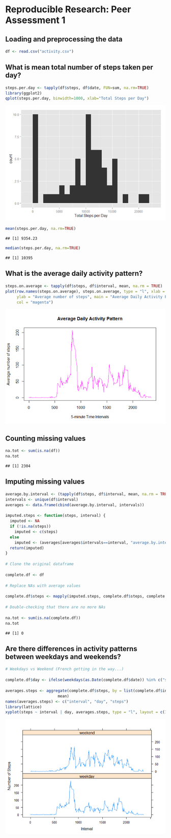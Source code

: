 # Reproducible Research: Peer Assessment 1


## Loading and preprocessing the data



```r
df <- read.csv("activity.csv")
```

## What is mean total number of steps taken per day?


```r
steps.per.day <- tapply(df$steps, df$date, FUN=sum, na.rm=TRUE)
library(ggplot2)
qplot(steps.per.day, binwidth=1000, xlab="Total Steps per Day")
```

![](PA1_template_files/figure-html/unnamed-chunk-2-1.png) 

```r
mean(steps.per.day, na.rm=TRUE)
```

```
## [1] 9354.23
```

```r
median(steps.per.day, na.rm=TRUE)
```

```
## [1] 10395
```

## What is the average daily activity pattern?


```r
steps.on.average <- tapply(df$steps, df$interval, mean, na.rm = TRUE)
plot(row.names(steps.on.average), steps.on.average, type = "l", xlab = "5-minute Time Intervals", 
     ylab = "Average number of steps", main = "Average Daily Activity Pattern", 
     col = "magenta")
```

![](PA1_template_files/figure-html/unnamed-chunk-3-1.png) 

## Counting missing values

```r
na.tot <- sum(is.na(df))
na.tot
```

```
## [1] 2304
```

## Imputing missing values

```r
average.by.interval <- (tapply(df$steps, df$interval, mean, na.rm = TRUE))
intervals <- unique(df$interval)
averages <- data.frame(cbind(average.by.interval, intervals))

imputed.steps <- function(steps, interval) {
  imputed <- NA
  if (!is.na(steps))
    imputed <- c(steps)
  else
    imputed <- (averages[averages$intervals==interval, "average.by.interval"])
  return(imputed)
}

# Clone the original dataframe

complete.df <- df

# Replace NAs with average values

complete.df$steps <- mapply(imputed.steps, complete.df$steps, complete.df$interval)

# Double-checking that there are no more NAs

na.tot <- sum(is.na(complete.df))
na.tot
```

```
## [1] 0
```

## Are there differences in activity patterns between weekdays and weekends?

```r
# Weekdays vs Weekend (French getting in the way...)

complete.df$day <- ifelse(weekdays(as.Date(complete.df$date)) %in% c("samedi", "dimanche"), "weekend","weekday" )

averages.steps <- aggregate(complete.df$steps, by = list(complete.df$interval, complete.df$day), 
                       mean)
names(averages.steps) <- c("interval", "day", "steps")
library(lattice)
xyplot(steps ~ interval | day, averages.steps, type = "l", layout = c(1, 2), xlab = "Interval", ylab = "Number of Steps")
```

![](PA1_template_files/figure-html/unnamed-chunk-6-1.png) 

